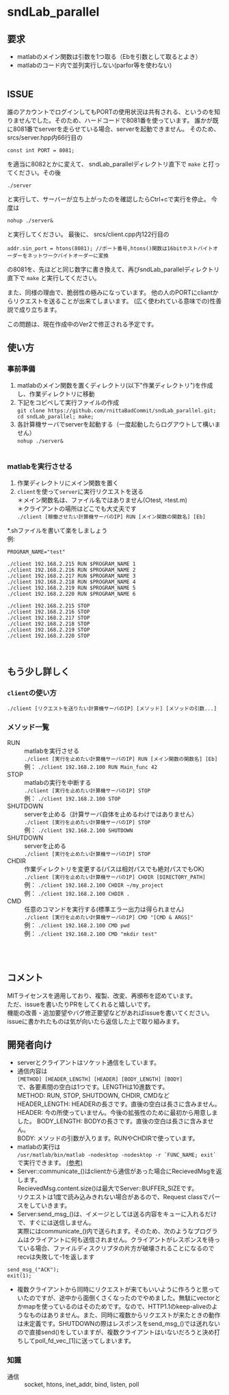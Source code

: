 # sndLab_parallel

## 要求
* matlabのメイン関数は引数を1つ取る（Ebを引数として取るとよき）<br>
* matlabのコード内で並列実行しない(parfor等を使わない)
<br><br>

## ISSUE
誰のアカウントでログインしてもPORTの使用状況は共有される、というのを知りませんでした。そのため、ハードコードで8081番を使っています。
誰かが既に8081番でserverを走らせている場合、serverを起動できません。
そのため、
srcs/server.hpp内66行目の
```
const int PORT = 8081;
```
を適当に8082とかに変えて、
sndLab_parallelディレクトリ直下で
```make```
と打ってください。その後
```
./server
```
と実行して、サーバーが立ち上がったのを確認したらCtrl+cで実行を停止。
今度は
```
nohup ./server&
```
と実行してください。
最後に、
srcs/client.cpp内122行目の
```
addr.sin_port = htons(8081); //ポート番号,htons()関数は16bitホストバイトオーダーをネットワークバイトオーダーに変換
```
の8081を、先ほどと同じ数字に書き換えて、再びsndLab_parallelディレクトリ直下で
```make```
と実行してください。

また、同様の理由で、脆弱性の極みになっています。
他の人のPORTにcliantからリクエストを送ることが出来てしまいます。
(広く使われている意味での)性善説で成り立ちます。

この問題は、現在作成中のVer2で修正される予定です。

## 使い方
### 事前準備
1. matlabのメイン関数を置くディレクトリ(以下"作業ディレクトリ")を作成し、作業ディレクトリに移動
2. 下記をコピペして実行ファイルの作成<br>
```git clone https://github.com/rnittaBadCommit/sndLab_parallel.git; cd sndLab_parallel; make;```
3. 各計算機サーバでserverを起動する（一度起動したらログアウトして構いません）<br>
```nohup ./server&```
<br><br>

### matlabを実行させる
1. 作業ディレクトリにメイン関数を置く
2. `client`を使って`server`に実行リクエストを送る<br>
	＊メイン関数名は、ファイル名ではありません(○test, ☓test.m)<br>
	＊クライアントの場所はどこでも大丈夫です<br>
```./client [稼働させたい計算機サーバのIP] RUN [メイン関数の関数名] [Eb]```<br>

*.shファイルを書いて楽をしましょう<br>
例: 
```
PROGRAM_NAME="test"

./client 192.168.2.215 RUN $PROGRAM_NAME 1
./client 192.168.2.216 RUN $PROGRAM_NAME 2
./client 192.168.2.217 RUN $PROGRAM_NAME 3
./client 192.168.2.218 RUN $PROGRAM_NAME 4
./client 192.168.2.219 RUN $PROGRAM_NAME 5
./client 192.168.2.220 RUN $PROGRAM_NAME 6
```
```
./client 192.168.2.215 STOP
./client 192.168.2.216 STOP
./client 192.168.2.217 STOP
./client 192.168.2.218 STOP
./client 192.168.2.219 STOP
./client 192.168.2.220 STOP
```

<br>

## もう少し詳しく
### `client`の使い方
```./client [リクエストを送りたい計算機サーバのIP] [メソッド] [メソッドの引数...]```
<br>

### メソッド一覧

<dl>
	<dt>RUN</dt>
	<dd>
		matlabを実行させる<br>
		<code>./client [実行を止めたい計算機サーバのIP] RUN [メイン関数の関数名] [Eb]</code><br>
		例： <code>./client 192.168.2.100 RUN Main_func 42</code>
	</dd>
	<dt>STOP</dt>
	<dd>
		matlabの実行を中断する<br>
		<code>./client [実行を止めたい計算機サーバのIP] STOP</code><br>
		例： <code>./client 192.168.2.100 STOP</code>
	</dd>
	<dt>SHUTDOWN</dt>
	<dd>
		serverを止める（計算サーバ自体を止めるわけではありません）<br>
		<code>./client [実行を止めたい計算機サーバのIP] STOP</code><br>
		例： <code>./client 192.168.2.100 SHUTDOWN</code>
	</dd>
	<dt>SHUTDOWN</dt>
	<dd>
		serverを止める<br>
		<code>./client [実行を止めたい計算機サーバのIP] STOP</code>
	</dd>
	<dt>CHDIR</dt>
	<dd>
		作業ディレクトリを変更する(パスは相対パスでも絶対パスでもOK)<br>
		<code>./client [実行を止めたい計算機サーバのIP] CHDIR [DIRECTORY_PATH]</code><br>
		例： <code>./client 192.168.2.100 CHDIR ~/my_project</code><br>
		例： <code>./client 192.168.2.100 CHDIR .</code>
	</dd>
	<dt>CMD</dt>
	<dd>
		任意のコマンドを実行する(標準エラー出力は得られません)<br>
		<code>./client [実行を止めたい計算機サーバのIP] CMD "[CMD & ARGS]"</code><br>
		例： <code>./client 192.168.2.100 CMD pwd</code><br>
		例： <code>./client 192.168.2.100 CMD "mkdir test"</code>
	</dd>
</dl>

<br><br>

## コメント
MITライセンスを適用しており、複製、改変、再頒布を認めています。<br>
ただ、issueを書いたりPRをしてくれると嬉しいです。<br>
機能の改善・追加要望やバグ修正要望などがあればissueを書いてください。<br>
issueに書かれたものは気が向いたら返信した上で取り組みます。

## 開発者向け
* serverとクライアントはソケット通信をしています。<br>
* 通信内容は<br>
```[METHOD] [HEADER_LENGTH] [HEADER] [BODY_LENGTH] [BODY]```<br>
で、各要素間の空白は1つです。LENGTHは10進数です。<br>
METHOD: RUN, STOP, SHUTDOWN, CHDIR, CMDなど<br>
HEADER_LENGTH: HEADERの長さです。直後の空白は長さに含みません。<br>
HEADER: 今の所使っていません。今後の拡張性のために最初から用意しました。
BODY_LENGTH: BODYの長さです。直後の空白は長さに含みません。<br>
BODY: メソッドの引数が入ります。RUNやCHDIRで使っています。
* matlabの実行は<br>
```/usr/matlab/bin/matlab -nodesktop -nodesktop -r `FUNC_NAME; exit` ```<br>
で実行できます。
[(参考)](https://www.nemotos.net/?p=1731)
* Server::communicate_()はclientから通信があった場合にRecievedMsgを返します。<br>
RecievedMsg.content.size()は最大でServer::BUFFER_SIZEです。<br>
リクエストは1度で読み込みきれない場合があるので、Request classでパースをしていきます。<br>
* Server:send_msg_()は、イメージとしては送る内容をキューに入れるだけで、すぐには送信しません。<br>
実際にはcommunicate_()内で送られます。そのため、次のようなプログラムはクライアントに何も送信されません。クライアントがレスポンスを待っている場合、ファイルディスクリプタの片方が破壊されることになるのでrecvは失敗して-1を返します<br>
```
send_msg_("ACK");
exit(1);
```
* 複数クライアントから同時にリクエストが来てもいいように作ろうと思っていたのですが、途中から面倒くさくなったのでやめました。無駄にvectorとかmapを使っているのはそのためです。なので、HTTP1.1のkeep-aliveのようなものはありません。また、同時に複数からリクエストが来たときの動作は未定義です。SHUTDOWNの際はレスポンスをsend_msg_()では送れないので直接send()をしていますが、複数クライアントはいないだろうと決め打ちしてpoll_fd_vec_[1]に送ってしまいます。

### 知識
<dl>
	<dt>通信</dt>
	<dd>
		socket, htons, inet_addr, bind, listen, poll
	</dd>
</dl>
